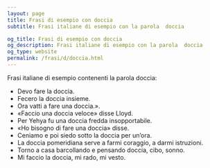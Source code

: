 ```yaml
---
layout: page
title: Frasi di esempio con doccia 
subtitle: Frasi italiane di esempio con la parola  doccia

og_title: Frasi di esempio con doccia 
og_description: Frasi italiane di esempio con la parola  doccia
og_type: website
permalink: /frasi/d/doccia.html
---
```


Frasi italiane di esempio contenenti la parola doccia:


- Devo fare la doccia.
- Fecero la doccia insieme.
- Ora vatti a fare una doccia.».
- «Faccio una doccia veloce» disse Lloyd.
- Per Yehya fu una doccia fredda insopportabile.
- «Ho bisogno di fare una doccia» disse.
- Ceniamo e poi siedo sotto la doccia per un’ora.
- La doccia pomeridiana serve a farmi coraggio, a darmi istruzioni.
- Torno a casa barcollando e pensando doccia, cibo, sonno.
- Mi faccio la doccia, mi rado, mi vesto.
